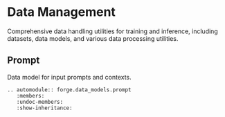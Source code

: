 # Data Management

Comprehensive data handling utilities for training and
inference, including datasets, data models, and various
data processing utilities.

## Prompt

Data model for input prompts and contexts.

```{eval-rst}
.. automodule:: forge.data_models.prompt
   :members:
   :undoc-members:
   :show-inheritance:
```
